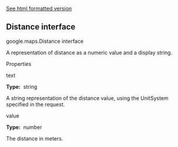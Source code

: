 [See html formatted version](https://huasofoundries.github.io/google-maps-documentation/Distance.html)


Distance interface
------------------

google.maps.Distance interface

A representation of distance as a numeric value and a display string.

Properties

text

**Type:**  string

A string representation of the distance value, using the UnitSystem specified in the request.

value

**Type:**  number

The distance in meters.
